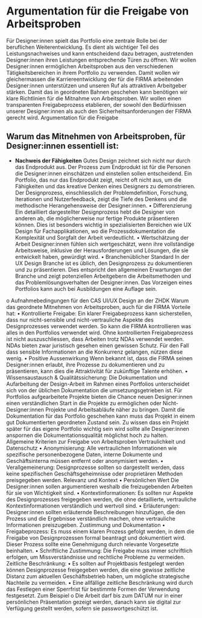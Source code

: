 # Argumentation für die Freigabe von Arbeitsproben

Für Designer:innen spielt das Portfolio eine zentrale Rolle bei der beruflichen Weiterentwicklung. Es dient als wichtiger Teil des Leistungsnachweises und kann entscheidend dazu betragen, austretenden Designer:innen ihren Leistungen entsprechende Türen zu öffnen. Wir wollen Designer:innen ermöglichen Arbeitsproben aus den verschiedenen Tätigkeitsbereichen in ihrem Portfolio zu verwenden. Damit wollen wir gleichermassen die Karriereentwicklung der für die FIRMA arbeitenden Designer:innen unterstützen und unseren Ruf als attraktiven Arbeitgeber stärken.
Damit das in geordneten Bahnen geschehen kann benötigen wir klare Richtlinien für die Mitnahme von Arbeitsproben. Wir wollen einen transparenten Freigabeprozess etablieren, der sowohl den Bedürfnissen unserer Designer:innen als auch den Sicherheitsanforderungen der FIRMA gerecht wird.
Argumentation für die Freigabe

## Warum das Mitnehmen von Arbeitsproben, für Designer:innen essentiell ist:
- **Nachweis der Fähigkeiten**
Gutes Design zeichnet sich nicht nur durch das Endprodukt aus. Der Prozess zum Endprodukt ist für die Personen die Designer:innen einschätzen und einstellen sollen entscheidend. Ein Portfolio, das nur das Endprodukt zeigt, reicht oft nicht aus, um die Fähigkeiten und das kreative Denken eines Designers zu demonstrieren. Der Designprozess, einschliesslich der Problemdefinition, Forschung, Iterationen und Nutzerfeedback, zeigt die Tiefe des Denkens und die methodische Herangehensweise der Designer:innen.
• Differenzierung
Ein detailliert dargestellter Designprozess hebt die Designer von anderen ab, die möglicherweise nur fertige Produkte präsentieren können. Dies ist besonders wichtig in spezialisierten Bereichen wie UX Design für Fachapplikationen, wo die Prozessdokumentation die Komplexität und Sorgfalt der Arbeit verdeutlicht.
• Wertschätzung der Arbeit
Designer:innen fühlen sich wertgeschätzt, wenn ihre vollständige Arbeitsweise, inklusive der Herausforderungen und Lösungen, die sie entwickelt haben, gewürdigt wird.
• Branchenüblicher Standard
In der UX Design Branche ist es üblich, den Designprozess zu dokumentieren und zu präsentieren. Dies entspricht den allgemeinen Erwartungen der Branche und zeigt potenziellen Arbeitgebern die Arbeitsmethoden und das Problemlösungsverhalten der Designer:innen. Das Vorzeigen eines Portfolios kann auch bei Ausbildungen eine Auflage sein.

o Aufnahmebedingungen für den CAS UI/UX Design an der ZHDK
Warum das geordnete Mitnehmen von Arbeitsproben, auch für die FIRMA Vorteile hat:
• Kontrollierte Freigabe:
Ein klarer Freigabeprozess kann sicherstellen, dass nur nicht-sensible und nicht-vertrauliche Aspekte des Designprozesses verwendet werden. So kann die FIRMA kontrollieren was alles in den Portfolios verwendet wird. Ohne kontrollierten Freigabeprozess ist nicht auszuschliessen, dass Arbeiten trotz NDAs verwendet werden. NDAs bieten zwar juristisch gesehen einen gewissen Schutz. Für den Fall dass sensible Informationen an die Konkurrenz gelangen, nützen diese wenig.
• Positive Aussenwirkung 
Wenn bekannt ist, dass die FIRMA seinen Designer:innen erlaubt, ihre Prozesse zu dokumentieren und zu präsentieren, kann dies die Attraktivität für zukünftige Talente erhöhen.
• Wissensaustausch & Qualitätssicherung:
Die Dokumentation und Aufarbeitung der Design-Arbeit im Rahmen eines Portfolios unterscheidet sich von der üblichen Dokumentation die umsetzungsgetrieben ist. Für Portfolios aufgearbeitete Projekte bieten die Chance neuen Designer:innen einen verständlichen Start in die Projekte zu ermöglichen oder Nicht-Designer:innen Projekte und Arbeitsabläufe näher zu bringen. 
Damit die Dokumentation für das Portfolio geschehen kann muss das Projekt in einem gut Dokumentierten geordneten Zustand sein. Zu wissen dass ein Projekt später für das eigene Portfolio wichtig sein wird sollte alle Designer:innen anspornen die Dokumentationsqualität möglichst hoch zu halten. 
Allgemeine Kriterien zur Freigabe von Arbeitsproben
Vertraulichkeit und Datenschutz
• Anonymisierung: Alle vertraulichen Informationen wie spezifische personenbezogene Daten, interne Dokumente und Geschäftsinterna müssen entfernt oder anonymisiert werden.
• Verallgemeinerung: Designprozesse sollten so dargestellt werden, dass keine spezifischen Geschäftsgeheimnisse oder proprietären Methoden preisgegeben werden.
Relevanz und Kontext
• Persönlichen Wert
Die Designer:innen sollen argumentieren weshalb die freizugebenden Arbeiten für sie von Wichtigkeit sind.
• Kontextinformationen: Es sollten nur Aspekte des Designprozesses freigegeben werden, die ohne detaillierte, vertrauliche Kontextinformationen verständlich und wertvoll sind.
• Erläuterungen: Designer:innen sollten erläuternde Beschreibungen hinzufügen, die den Prozess und die Ergebnisse verständlich machen, ohne vertrauliche Informationen preiszugeben.
Zustimmung und Dokumentation
• Freigabeprozess: Es muss einem klaren Prozess gefolgt werden, in dem die Freigabe von Designprozessen formal beantragt und dokumentiert wird. Dieser Prozess sollte eine Genehmigung durch relevante Vorgesetzte beinhalten.
• Schriftliche Zustimmung: Die Freigabe muss immer schriftlich erfolgen, um Missverständnisse und rechtliche Probleme zu vermeiden.
Zeitliche Beschränkung:
• Es sollten auf Projektbasis festgelegt werden können Designprozesse freigegeben werden, die eine gewisse zeitliche Distanz zum aktuellen Geschäftsbetrieb haben, um mögliche strategische Nachteile zu vermeiden.
• Eine allfällige zeitliche Beschränkung wird durch das Festlegen einer Sperrfrist für bestimmte Formen der Verwendung festgesetzt. Zum Beispiel
o Die Arbeit darf bis zum DATUM nur in einer persönlichen Präsentation gezeigt werden, danach kann sie digital zur Verfügung gestellt werden, sofern sie passwortgeschützt ist.
 
 
 